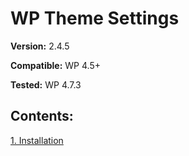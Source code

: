 # WP Theme Settings

**Version:** 2.4.5

**Compatible:** WP 4.5+

**Tested:** WP 4.7.3

## Contents:

[1. Installation](Installation.md)